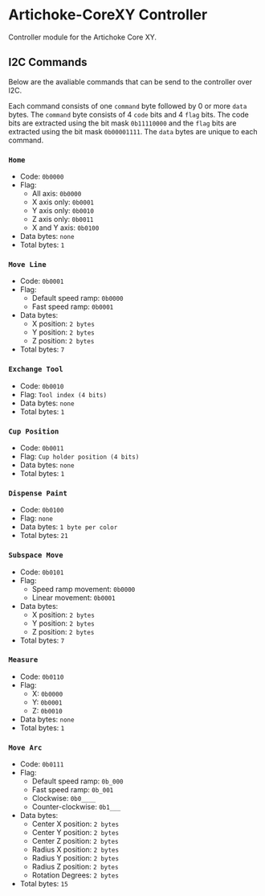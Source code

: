 # Artichoke-CoreXY Controller
Controller module for the Artichoke Core XY.

## I2C Commands
Below are the avaliable commands that can be send to the controller over I2C.

Each command consists of one `command` byte followed by 0 or more `data` bytes. The `command` byte consists of 4 `code` bits and 4 `flag` bits. The code bits are extracted using the bit mask `0b11110000` and the `flag` bits are extracted using the bit mask `0b00001111`. The `data` bytes are unique to each command.

### `Home`
* Code: `0b0000`
* Flag:
   * All axis: `0b0000`
   * X axis only: `0b0001`
   * Y axis only: `0b0010`
   * Z axis only: `0b0011`
   * X and Y axis: `0b0100`
* Data bytes: `none`
* Total bytes: `1`

### `Move Line`
* Code: `0b0001`
* Flag:
   * Default speed ramp: `0b0000`
   * Fast speed ramp: `0b0001`
* Data bytes:
    * X position: `2 bytes`
    * Y position: `2 bytes`
    * Z position: `2 bytes`
* Total bytes: `7`

### `Exchange Tool`
* Code: `0b0010`
* Flag: `Tool index (4 bits)`
* Data bytes: `none`
* Total bytes: `1`

### `Cup Position`
* Code: `0b0011`
* Flag: `Cup holder position (4 bits)`
* Data bytes: `none`
* Total bytes: `1`

### `Dispense Paint`
* Code: `0b0100`
* Flag: `none`
* Data bytes: `1 byte per color`
* Total bytes: `21`

### `Subspace Move`
* Code: `0b0101`
* Flag:
   * Speed ramp movement: `0b0000`
   * Linear movement: `0b0001`
* Data bytes:
    * X position: `2 bytes`
    * Y position: `2 bytes`
    * Z position: `2 bytes`
* Total bytes: `7`

### `Measure`
* Code: `0b0110`
* Flag:
   * X: `0b0000`
   * Y: `0b0001`
   * Z: `0b0010`
* Data bytes: `none`
* Total bytes: `1`

### `Move Arc`
* Code: `0b0111`
* Flag:
   * Default speed ramp: `0b_000`
   * Fast speed ramp: `0b_001`
   * Clockwise: `0b0____`
   * Counter-clockwise: `0b1___`
* Data bytes:
    * Center X position: `2 bytes`
    * Center Y position: `2 bytes`
    * Center Z position: `2 bytes`
    * Radius X position: `2 bytes`
    * Radius Y position: `2 bytes`
    * Radius Z position: `2 bytes`
    * Rotation Degrees: `2 bytes`
* Total bytes: `15`
